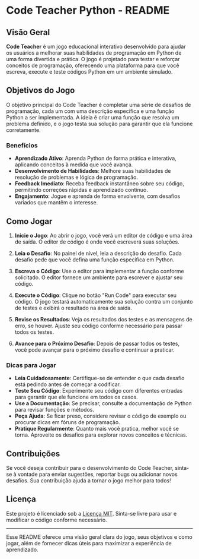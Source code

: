 # Code Teacher Python - README

## Visão Geral

**Code Teacher** é um jogo educacional interativo desenvolvido para ajudar os usuários a melhorar suas habilidades de programação em Python de uma forma divertida e prática. O jogo é projetado para testar e reforçar conceitos de programação, oferecendo uma plataforma para que você escreva, execute e teste códigos Python em um ambiente simulado.

## Objetivos do Jogo

O objetivo principal do Code Teacher é completar uma série de desafios de programação, cada um com uma descrição específica e uma função Python a ser implementada. A ideia é criar uma função que resolva um problema definido, e o jogo testa sua solução para garantir que ela funcione corretamente.

### Benefícios

- **Aprendizado Ativo**: Aprenda Python de forma prática e interativa, aplicando conceitos à medida que você avança.
- **Desenvolvimento de Habilidades**: Melhore suas habilidades de resolução de problemas e lógica de programação.
- **Feedback Imediato**: Receba feedback instantâneo sobre seu código, permitindo correções rápidas e aprendizado contínuo.
- **Engajamento**: Jogue e aprenda de forma envolvente, com desafios variados que mantêm o interesse.

## Como Jogar

1. **Inicie o Jogo**: Ao abrir o jogo, você verá um editor de código e uma área de saída. O editor de código é onde você escreverá suas soluções.

2. **Leia o Desafio**: No painel de nível, leia a descrição do desafio. Cada desafio pede que você defina uma função específica em Python.

3. **Escreva o Código**: Use o editor para implementar a função conforme solicitado. O editor fornece um ambiente para escrever e ajustar seu código.

4. **Execute o Código**: Clique no botão "Run Code" para executar seu código. O jogo testará automaticamente sua solução contra um conjunto de testes e exibirá o resultado na área de saída.

5. **Revise os Resultados**: Veja os resultados dos testes e as mensagens de erro, se houver. Ajuste seu código conforme necessário para passar todos os testes.

6. **Avance para o Próximo Desafio**: Depois de passar todos os testes, você pode avançar para o próximo desafio e continuar a praticar.

### Dicas para Jogar

- **Leia Cuidadosamente**: Certifique-se de entender o que cada desafio está pedindo antes de começar a codificar.
- **Teste Seu Código**: Experimente seu código com diferentes entradas para garantir que ele funcione em todos os casos.
- **Use a Documentação**: Se precisar, consulte a documentação de Python para revisar funções e métodos.
- **Peça Ajuda**: Se ficar preso, considere revisar o código de exemplo ou procurar dicas em fóruns de programação.
- **Pratique Regularmente**: Quanto mais você pratica, melhor você se torna. Aproveite os desafios para explorar novos conceitos e técnicas.

## Contribuições

Se você deseja contribuir para o desenvolvimento do Code Teacher, sinta-se à vontade para enviar sugestões, reportar bugs ou adicionar novos desafios. Sua contribuição ajuda a tornar o jogo melhor para todos!

## Licença

Este projeto é licenciado sob a [Licença MIT](LICENSE). Sinta-se livre para usar e modificar o código conforme necessário.

---

Esse README oferece uma visão geral clara do jogo, seus objetivos e como jogar, além de fornecer dicas úteis para maximizar a experiência de aprendizado.
